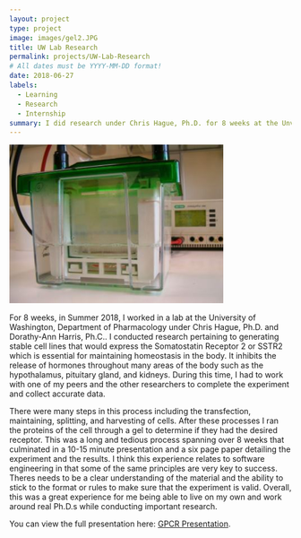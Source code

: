 ```yaml
---
layout: project
type: project
image: images/gel2.JPG
title: UW Lab Research
permalink: projects/UW-Lab-Research
# All dates must be YYYY-MM-DD format!
date: 2018-06-27
labels:
  - Learning
  - Research
  - Internship
summary: I did research under Chris Hague, Ph.D. for 8 weeks at the Unversity of Washington, Department of Pharmacology.
---
```


<img class="ui medium right floated rounded image" src="../images/gel.JPG">

For 8 weeks, in Summer 2018, I worked in a lab at the University of Washington, Department of Pharmacology under Chris Hague, Ph.D. and Dorathy-Ann Harris, Ph.C.. I conducted research pertaining to generating stable cell lines that would express the Somatostatin Receptor 2 or SSTR2 which is essential for maintaining homeostasis in the body. It inhibits the release of hormones throughout many areas of the body such as the hypothalamus, pituitary gland, and kidneys. During this time, I had to work with one of my peers and the other researchers to complete the experiment and collect accurate data. 

There were many steps in this process including the transfection, maintaining, splitting, and harvesting of cells. After these processes I ran the proteins of the cell through a gel to determine if they had the desired receptor. This was a long and tedious process spanning over 8 weeks that culminated in a 10-15 minute presentation and a six page paper detailing the experiment and the results. I think this experience relates to software engineering in that some of the same principles are very key to success. Theres needs to be a clear understanding of the material and the ability to stick to the format or rules to make sure that the experiment is valid. Overall, this was a great experience for me being able to live on my own and work around real Ph.D.s while conducting important research.  
 
You can view the full presentation here: [GPCR Presentation](https://docs.google.com/presentation/d/1hZkT32S457Gul4R81FNLOkcrC8nbhxr7gc1gZxGrdds/edit?usp=sharing).
